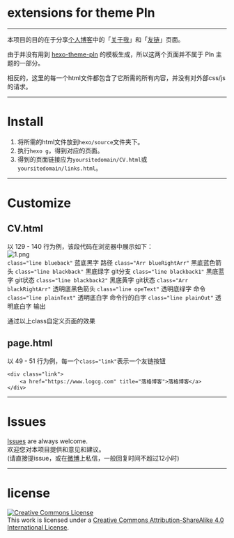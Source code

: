 # extensions for theme Pln
***
本项目的目的在于分享[个人博客](http://gaoryrt.com/)中的「[关于我](http://gaoryrt.com/CV/)」和「[友链](http://gaoryrt.com/links.html)」页面。

由于并没有用到 [hexo-theme-pln](https://github.com/gaoryrt/hexo-theme-pln) 的模板生成，所以这两个页面并不属于 Pln 主题的一部分。

相反的，这里的每一个html文件都包含了它所需的所有内容，并没有对外部css/js的请求。
***
# Install
1. 将所需的html文件放到`hexo/source`文件夹下。
2. 执行`hexo g`，得到对应的页面。
3. 得到的页面链接应为`yoursitedomain/CV.html`或`yoursitedomain/links.html`。
***
# Customize
## CV.html
以 129 - 140 行为例，该段代码在浏览器中展示如下：  
![1.png](/screenShots/1.png)  
`class="line blueback"` 蓝底黑字 路径
`class="Arr blueRightArr"` 黑底蓝色箭头
`class="line blackback"` 黑底绿字 git分支
`class="line blackback1"` 黑底蓝字 git状态
`class="line blackback2"` 黑底黄字 git状态
`class="Arr blackRightArr"` 透明底黑色箭头 
`class="line opeText"` 透明底绿字 命令
`class="line plainText"` 透明底白字 命令行的白字
`class="line plainOut"` 透明底白字 输出

通过以上class自定义页面的效果
## page.html
以 49 - 51 行为例，每一个`class="link"`表示一个友链按钮
```
<div class="link">
    <a href="https://www.logcg.com" title="落格博客">落格博客</a>
</div>
```
***
# Issues
[Issues](https://github.com/gaoryrt/extensions-for-theme-Pln/issues) are always welcome.  
欢迎您对本项目提供和意见和建议。  
(请直接提issue，或在[微博](http://weibo.com/R1T1AN)上私信，一般回复时间不超过12小时)
***
# license
<a rel="license" href="http://creativecommons.org/licenses/by-sa/4.0/"><img alt="Creative Commons License" style="border-width:0" src="https://i.creativecommons.org/l/by-sa/4.0/80x15.png" /></a><br />This work is licensed under a <a rel="license" href="http://creativecommons.org/licenses/by-sa/4.0/">Creative Commons Attribution-ShareAlike 4.0 International License</a>.
